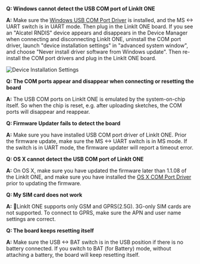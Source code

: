 **Q: Windows cannot detect the USB COM port of LinkIt ONE**

**A:** Make sure the [Windows USB COM Port Driver](http://download.labs.mediatek.com/mediatek_linkit_windows-com-port-driver.zip) is installed, and the MS <-> UART switch is in UART mode. Then plug in the LinkIt ONE board.
	If you see an "Alcatel RNDIS" device appears and disappears in the Device Manager when connecting and disconnecting LinkIt ONE, uninstall the COM port driver, launch "device installation settings" in "advanced system window", and choose "Never install driver software from Windows update". Then re-install the COM port drivers and plug in the LinkIt ONE board.

![Device Installation Settings](https://cloud.githubusercontent.com/assets/10078694/8348407/f06bd960-1ac7-11e5-9a89-9895bcbdde04.PNG)

**Q: The COM ports appear and disappear when connecting or resetting the board**

**A:** The USB COM ports on LinkIt ONE is emulated by the system-on-chip itself. So when the chip is reset, e.g. after uploading sketches, the COM ports will disappear and reappear.

**Q: Firmware Updater fails to detect the board**

**A:** Make sure you have installed USB COM port driver of LinkIt ONE. Prior the firmware update, make sure the MS <-> UART switch is in MS mode. If the switch is in UART mode, the firmware updater will report a timeout error.

**Q: OS X cannot detect the USB COM port of LinkIt ONE**

**A:** On OS X, make sure you have updated the firmware later than 1.1.08 of the LinkIt ONE, and make sure you have installed the [OS X COM Port Driver](http://download.labs.mediatek.com/mediatek_linkit_os-x-com-port-driver.zip) prior to updating the firmware.

**Q: My SIM card does not work**

**A:** LinkIt ONE supports only GSM and GPRS(2.5G). 3G-only SIM cards are not supported. To connect to GPRS, make sure the APN and user name settings are correct.

**Q: The board keeps resetting itself**

**A:** Make sure the USB <-> BAT switch is in the USB position if there is no battery connected. If you switch to BAT (for Battery) mode, without attaching a battery, the board will keep resetting itself.
